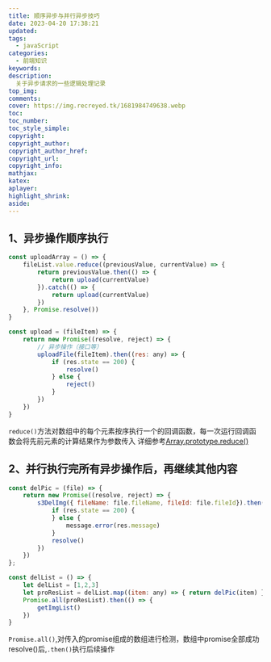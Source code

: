 ```yaml
---
title: 顺序异步与并行异步技巧
date: 2023-04-20 17:38:21
updated:
tags:
  - javaScript
categories:
  - 前端知识
keywords:
description:
  关于异步请求的一些逻辑处理记录
top_img:
comments:
cover: https://img.recreyed.tk/1681984749638.webp
toc:
toc_number:
toc_style_simple:
copyright:
copyright_author:
copyright_author_href:
copyright_url:
copyright_info:
mathjax:
katex:
aplayer:
highlight_shrink:
aside:
---
```

## 1、异步操作顺序执行
```javascript
const uploadArray = () => {
    fileList.value.reduce((previousValue, currentValue) => {
        return previousValue.then(() => {
            return upload(currentValue)
        }).catch(() => {
            return upload(currentValue)
        })
    }, Promise.resolve())
}
```
```javascript
const upload = (fileItem) => {
    return new Promise((resolve, reject) => {
        // 异步操作（接口等）
        uploadFile(fileItem).then((res: any) => {
            if (res.state == 200) {
                resolve()
            } else {
                reject()
            }
        })
    })
}
```
`reduce()`方法对数组中的每个元素按序执行一个的回调函数，每一次运行回调函数会将先前元素的计算结果作为参数传入
详细参考[Array.prototype.reduce()](https://developer.mozilla.org/zh-CN/docs/Web/JavaScript/Reference/Global_Objects/Array/reduce)  
## 2、并行执行完所有异步操作后，再继续其他内容
```javascript
const delPic = (file) => {
    return new Promise((resolve, reject) => {
        s3DelImg({ fileName: file.fileName, fileId: file.fileId}).then((res: any) => {
            if (res.state == 200) {
            } else {
                message.error(res.message)
            }
            resolve()
        })
    })
};
```
```javascript
const delList = () => {
    let delList = [1,2,3]
    let proResList = delList.map((item: any) => { return delPic(item) })
    Promise.all(proResList).then(() => {
        getImgList()
    })
}
```
`Promise.all()`,对传入的promise组成的数组进行检测，数组中promise全部成功resolve()后,`.then()`执行后续操作
